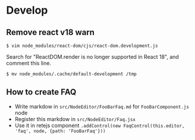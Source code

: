 # Develop

## Remove react v18 warn

```
$ vim node_modules/react-dom/cjs/react-dom.development.js
```

Search for "ReactDOM.render is no longer supported in React 18", and comment this line.

```
$ mv node_modules/.cache/default-development /tmp
```

## How to create FAQ

* Write markdow in `src/NodeEditor/FooBarFaq.md` for `FooBarComponent.js` node
* Register this markdow in `src/NodeEditor/Faq.jsx`
* Use it in retejs component `.addControl(new FaqControl(this.editor, 'faq', node, {path: 'FooBarFaq'}))`